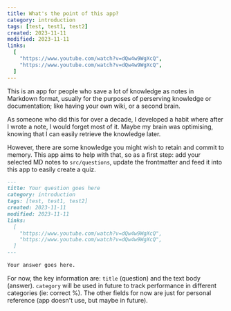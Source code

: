 ```yaml
---
title: What's the point of this app?
category: introduction
tags: [test, test1, test2]
created: 2023-11-11
modified: 2023-11-11
links:
  [
    "https://www.youtube.com/watch?v=dQw4w9WgXcQ",
    "https://www.youtube.com/watch?v=dQw4w9WgXcQ",
  ]
---
```


This is an app for people who save a lot of knowledge as notes in Markdown format, usually for the purposes of perserving knowledge or documentation; like having your own wiki, or a second brain.

As someone who did this for over a decade, I developed a habit where after I wrote a note, I would forget most of it. Maybe my brain was optimising, knowing that I can easily retrieve the knowledge later.

However, there are some knowledge you might wish to retain and commit to memory. This app aims to help with that, so as a first step: add your selected MD notes to `src/questions`, update the frontmatter and feed it into this app to easily create a quiz.

```md
---
title: Your question goes here
category: introduction
tags: [test, test1, test2]
created: 2023-11-11
modified: 2023-11-11
links:
  [
    "https://www.youtube.com/watch?v=dQw4w9WgXcQ",
    "https://www.youtube.com/watch?v=dQw4w9WgXcQ",
  ]
---

Your answer goes here.
```

For now, the key information are: `title` (question) and the text body (answer). `category` will be used in future to track performance in different categories (ie: correct %). The other fields for now are just for personal reference (app doesn't use, but maybe in future).
